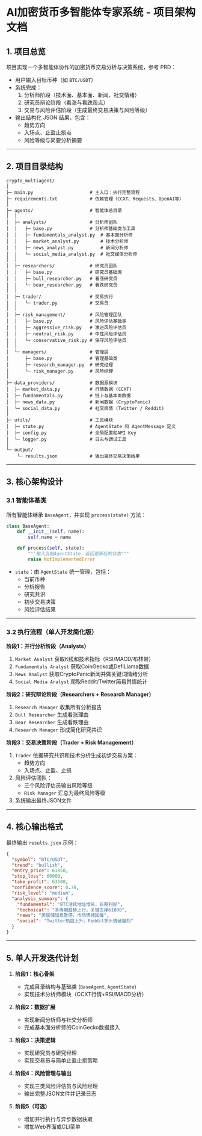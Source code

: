 # AI加密货币多智能体专家系统 - 项目架构文档

## 1. 项目总览

项目实现一个多智能体协作的加密货币交易分析与决策系统，参考 PRD：

- 用户输入目标币种（如 `BTC/USDT`）
- 系统完成：
  1. 分析师阶段（技术面、基本面、新闻、社交情绪）
  2. 研究员辩论阶段（看涨与看跌观点）
  3. 交易与风险评估阶段（生成最终交易决策与风险等级）
- 输出结构化 JSON 结果，包含：
  - 趋势方向
  - 入场点、止盈止损点
  - 风险等级与简要分析摘要

---

## 2. 项目目录结构

```
crypto_multiagent/
│
├─ main.py                     # 主入口：执行完整流程
├─ requirements.txt            # 依赖管理（CCXT、Requests、OpenAI等）
│
├─ agents/                     # 智能体总目录
│  │
│  ├─ analysts/                # 分析师团队
│  │   ├─ base.py              # 分析师基础类与工具
│  │   ├─ fundamentals_analyst.py  # 基本面分析师
│  │   ├─ market_analyst.py        # 技术分析师
│  │   ├─ news_analyst.py          # 新闻分析师
│  │   └─ social_media_analyst.py  # 社交媒体分析师
│  │
│  ├─ researchers/             # 研究员团队
│  │   ├─ base.py              # 研究员基础类
│  │   ├─ bull_researcher.py   # 看涨研究员
│  │   └─ bear_researcher.py   # 看跌研究员
│  │
│  ├─ trader/                  # 交易执行
│  │   └─ trader.py            # 交易员
│  │
│  ├─ risk_management/         # 风险管理团队
│  │   ├─ base.py              # 风险评估基础类
│  │   ├─ aggressive_risk.py   # 激进风险评估员
│  │   ├─ neutral_risk.py      # 中性风险评估员
│  │   └─ conservative_risk.py # 保守风险评估员
│  │
│  └─ managers/                # 管理层
│      ├─ base.py              # 管理基础类
│      ├─ research_manager.py  # 研究经理
│      └─ risk_manager.py      # 风险经理
│
├─ data_providers/             # 数据源模块
│  ├─ market_data.py           # 行情数据 (CCXT)
│  ├─ fundamentals.py          # 链上与基本面数据
│  ├─ news_data.py             # 新闻数据 (CryptoPanic)
│  └─ social_data.py           # 社交舆情 (Twitter / Reddit)
│
├─ utils/                      # 工具模块
│  ├─ state.py                 # AgentState 和 AgentMessage 定义
│  ├─ config.py                # 全局配置和API Key
│  └─ logger.py                # 日志与调试工具
│
└─ output/
    └─ results.json            # 输出最终交易决策结果
```

---

## 3. 核心架构设计

### 3.1 智能体基类

所有智能体继承 `BaseAgent`，并实现 `process(state)` 方法：

```python
class BaseAgent:
    def __init__(self, name):
        self.name = name

    def process(self, state):
        """输入当前AgentState，返回更新后的状态"""
        raise NotImplementedError
```

- `state`：由 `AgentState` 统一管理，包括：
  - 当前币种
  - 分析报告
  - 研究共识
  - 初步交易决策
  - 风险评估结果

---

### 3.2 执行流程（单人开发简化版）

**阶段1：并行分析阶段（Analysts）**
1. `Market Analyst` 获取K线和技术指标（RSI/MACD/布林带）
2. `Fundamentals Analyst` 获取CoinGecko或DefiLlama数据
3. `News Analyst` 获取CryptoPanic新闻并做关键词情绪分析
4. `Social Media Analyst` 爬取Reddit/Twitter简易舆情统计

**阶段2：研究辩论阶段（Researchers + Research Manager）**
1. `Research Manager` 收集所有分析报告
2. `Bull Researcher` 生成看涨理由
3. `Bear Researcher` 生成看跌理由
4. `Research Manager` 形成简化研究共识

**阶段3：交易决策阶段（Trader + Risk Management）**
1. `Trader` 依据研究共识和技术分析生成初步交易方案：
   - 趋势方向
   - 入场点、止盈、止损
2. 风险评估团队：
   - 三个风险评估员输出风险等级
   - `Risk Manager` 汇总为最终风险等级
3. 系统输出最终JSON文件

---

## 4. 核心输出格式

最终输出 `results.json` 示例：

```json
{
  "symbol": "BTC/USDT",
  "trend": "bullish",
  "entry_price": 61850,
  "stop_loss": 60900,
  "take_profit": 63500,
  "confidence_score": 0.78,
  "risk_level": "medium",
  "analysis_summary": {
    "fundamental": "BTC活跃地址增长，长期利好",
    "technical": "多周期趋势上行，关键支撑61800",
    "news": "美联储加息暂停，市场情绪回暖",
    "social": "Twitter热度上升，Reddit多头情绪强烈"
  }
}
```

---

## 5. 单人开发迭代计划

1. **阶段1：核心骨架**
   - 完成目录结构与基础类 (`BaseAgent`, `AgentState`)
   - 实现技术分析师模块（CCXT行情+RSI/MACD分析）

2. **阶段2：数据扩展**
   - 实现新闻分析师与社交分析师
   - 完成基本面分析师的CoinGecko数据接入

3. **阶段3：决策逻辑**
   - 实现研究员与研究经理
   - 实现交易员与简单止盈止损策略

4. **阶段4：风险管理与输出**
   - 实现三类风险评估员与风险经理
   - 输出完整JSON文件并记录日志

5. **阶段5（可选）**
   - 增加并行执行与异步数据获取
   - 增加Web界面或CLI菜单
